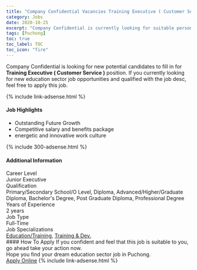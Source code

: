 ```yaml
---
title: "Company Confidential Vacancies Training Executive ( Customer Service )" 
category: Jobs 
date: 2020-10-25 
excerpt: "Company Confidential is currently looking for suitable person to fill in the Training Executive ( Customer Service ) which positioned at Puchong" 
tags: [Puchong] 
toc: true 
toc_label: TOC 
toc_icon: "fire" 
--- 
```


<p>Company Confidential is looking for new potential candidates to fill in for <b>Training Executive ( Customer Service )</b> position. If you currently looking for new education sector job opportunities and qualified with the job desc, feel free to apply this job.
</p>{% include link-adsense.html %} 
<div><div><h4>Job Highlights</h4></div><div><ul><li><div><div><div><div></div></div></div><div><span>Outstanding Future Growth</span></div></div></li><li><div><div><div><div></div></div></div><div><span>Competitive salary and benefits package</span></div></div></li><li><div><div><div><div></div></div></div><div><span>energetic and innovative work culture</span></div></div></li></ul></div></div> 
{% include 300-adsense.html %} 
<div><div><h4>Additional Information</h4></div><div><div><div><div><div><div><div><span>Career Level</span></div><div><span>Junior Executive</span></div></div></div></div><div><div><div><div><span>Qualification</span></div><div><span>Primary/Secondary School/O Level, Diploma, Advanced/Higher/Graduate Diploma, Bachelor's Degree, Post Graduate Diploma, Professional Degree</span></div></div></div></div><div><div><div><div><span>Years of Experience</span></div><div><span>2 years</span></div></div></div></div><div><div><div><div><span>Job Type</span></div><div><span>Full-Time</span></div></div></div></div><div><div><div><div><span>Job Specializations</span></div><div><span><a href="/en/job-search/education-training-jobs/">Education/Training</a>, <a href="/en/job-search/training-development-jobs/">Training &amp; Dev.</a></span></div></div></div></div></div></div></div></div> 
#### How To Apply 
If you confident and feel that this job is suitable to you, go ahead take your action now. <br/> 
Hope you find your dream education sector job in Puchong. <br/> 
<a href="https://www.jobstreet.com.my/en/job/training-executive-customer-service-4408155?jobId=jobstreet-my-job-4408155" class="btn btn--info" target="_blank" rel="nofollow noopenner">Apply Online</a> 
{% include link-adsense.html %} 